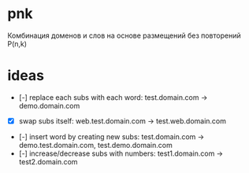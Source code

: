 # pnk
Комбинация доменов и слов на основе размещений без повторений P(n,k)

# ideas
- [-] replace each subs with each word: test.domain.com -> demo.domain.com
- [x] swap subs itself: web.test.domain.com -> test.web.domain.com
- [-] insert word by creating new subs: test.domain.com -> demo.test.domain.com, test.demo.domain.com
- [-] increase/decrease subs with numbers: test1.domain.com -> test2.domain.com
